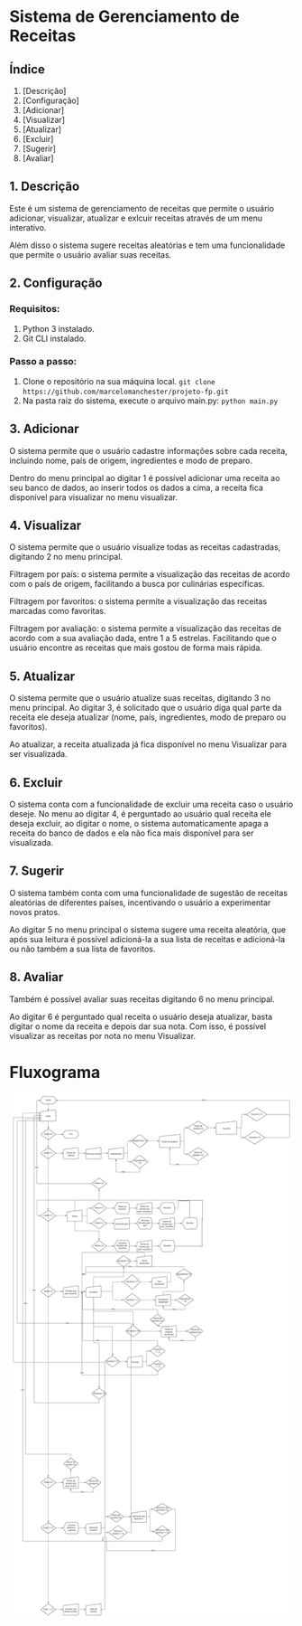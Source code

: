 # Sistema de Gerenciamento de Receitas

## Índice

1. [Descrição]
2. [Configuração]
3. [Adicionar]
4. [Visualizar]
5. [Atualizar]
6. [Excluir]
7. [Sugerir]
8. [Avaliar]

## 1. Descrição

Este é um sistema de gerenciamento de receitas que permite o usuário adicionar, visualizar, atualizar e exlcuir receitas através de um menu interativo.

Além disso o sistema sugere receitas aleatórias e tem uma funcionalidade que permite o usuário avaliar suas receitas.

## 2. Configuração

### Requisitos:

1. Python 3 instalado.
2. Git CLI instalado.

### Passo a passo:

1. Clone o repositório na sua máquina local. `git clone https://github.com/marcelomanchester/projeto-fp.git`
2. Na pasta raiz do sistema, execute o arquivo main.py: `python main.py`

## 3. Adicionar

O sistema permite que o usuário cadastre informações sobre cada receita, incluindo nome, país de origem, ingredientes e modo de preparo.

Dentro do menu principal ao digitar 1 é possível adicionar uma receita ao seu banco de dados, ao inserir todos os dados a cima, a receita fica disponível para visualizar no menu visualizar.

## 4. Visualizar

O sistema permite que o usuário visualize todas as receitas cadastradas, digitando 2 no menu principal.

Filtragem por país: o sistema permite a visualização das receitas de acordo com o país de origem, facilitando a busca por culinárias específicas.

Filtragem por favoritos: o sistema permite a visualização das receitas marcadas como favoritas.

Filtragem por avaliação: o sistema permite a visualização das receitas de acordo com a sua avaliação dada, entre 1 a 5 estrelas. Facilitando que o usuário encontre as receitas que mais gostou de forma mais rápida.

## 5. Atualizar

O sistema permite que o usuário atualize suas receitas, digitando 3 no menu principal. Ao digitar 3, é solicitado que o usuário diga qual parte da receita ele deseja atualizar (nome, país, ingredientes, modo de preparo ou favoritos).

Ao atualizar, a receita atualizada já fica disponível no menu Visualizar para ser visualizada.

## 6. Excluir

O sistema conta com a funcionalidade de excluir uma receita caso o usuário deseje. No menu ao digitar 4, é perguntado ao usuário qual receita ele deseja excluir, ao digitar o nome, o sistema automaticamente apaga a receita do banco de dados e ela não fica mais disponível para ser visualizada.

## 7. Sugerir

O sistema também conta com uma funcionalidade de sugestão de receitas aleatórias de diferentes países, incentivando o usuário a
experimentar novos pratos.

Ao digitar 5 no menu principal o sistema sugere uma receita aleatória, que após sua leitura é possível adicioná-la a sua lista de receitas e adicioná-la ou não também a sua lista de favoritos.

## 8. Avaliar

Também é possível avaliar suas receitas digitando 6 no menu principal.

Ao digitar 6 é perguntado qual receita o usuário deseja atualizar, basta digitar o nome da receita e depois dar sua nota. Com isso, é possível visualizar as receitas por nota no menu Visualizar.

# Fluxograma
![Fluxograma do sistema](assets/fluxograma.png)